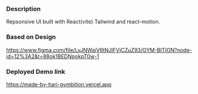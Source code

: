 ### Description
Repsonsive UI built with React(vite) Tailwind and react-motion. 

### Based on Design
https://www.figma.com/file/LvJNWaiV6tNJIFVjCZuZ93/GYM-BITION?node-id=12%3A2&t=88ok1BEDNpokpT0w-1

### Deployed Demo link
https://made-by-hari-gymbition.vercel.app
